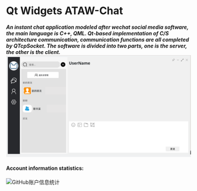  # Qt Widgets ATAW-Chat

 ***An instant chat application modeled after wechat social media software, the main language is C++, QML. Qt-based implementation of C/S architecture communication, communication functions are all completed by QTcpSocket. The software is divided into two parts, one is the server, the other is the client.***
 ![Screenshot of ATAW-Chat](https://github.com/cherryi6081/ATAW-Chat/blob/main/doc/preview/%E5%9B%BE%E7%89%8722(%20%E9%A6%96%E9%A1%B5%E7%95%8C%E9%9D%A2).png)


#### Account information statistics:
![GitHub账户信息统计](https://github-stats.ubrong.com/api?username=cherryi6081&show_icons=true)
